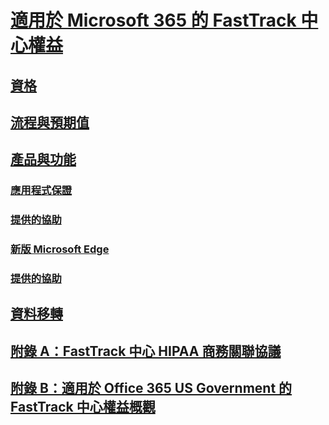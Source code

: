 # [適用於 Microsoft 365 的 FastTrack 中心權益](introduction.md)
## [資格](eligibility.md)
## [流程與預期值](process-and-expectations.md)
## [產品與功能](products-and-capabilities.md)
### [應用程式保證](Win-10-app-assure.md)
### [提供的協助](Win-10-app-assure-assistance-offered.md)
### [新版 Microsoft Edge](Win-10-microsoft-edge.md)
### [提供的協助](Win-10-microsoft-edge-assistance-offered.md)
## [資料移轉](data-migration.md)
## [附錄 A：FastTrack 中心 HIPAA 商務關聯協議](O365-hipaa-business-associate-agreement.md)
## [附錄 B：適用於 Office 365 US Government 的 FastTrack 中心權益概觀](US-Gov-appendix-overview.md)


